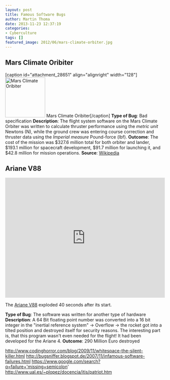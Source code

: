 ```yaml
---
layout: post
title: Famous Software Bugs
author: Martin Thoma
date: 2013-11-23 12:37:19
categories: 
- Cyberculture
tags: []
featured_image: 2012/06/mars-climate-orbiter.jpg
---
```

<h2>Mars Climate Oribiter</h2>
[caption id="attachment_28651" align="alignright" width="128"]<a href="http://martin-thoma.com/wp-content/uploads/2012/06/mars-climate-orbiter.jpg"><img class="size-full wp-image-28651 " title="Mars Climate Oribiter" src="http://martin-thoma.com/wp-content/uploads/2012/06/mars-climate-orbiter.jpg" alt="Mars Climate Oribiter" width="128" height="128" /></a> Mars Climate Oribiter[/caption]
<strong>Type of Bug</strong>: Bad specification
<strong>Description</strong>:  The flight system software on the Mars Climate Orbiter was written to calculate thruster performance using the <em>metric unit</em> Newtons (N), while the ground crew was entering course correction and thruster data using the <em>Imperial measure</em> Pound-force (lbf).
<strong>Outcome</strong>: The cost of the mission was $327.6 million total for both orbiter and lander, $193.1 million for spacecraft development, $91.7 million for launching it, and $42.8 million for mission operations.
<strong>Source</strong>: <a href="http://en.wikipedia.org/wiki/Mars_Climate_Orbiter">Wikipedia</a>

<h2>Ariane V88</h2>
<iframe width="512" height="384" src="http://www.youtube.com/embed/kYUrqdUyEpI" frameborder="0" allowfullscreen></iframe>

The <a href="http://de.wikipedia.org/wiki/Ariane_V88">Ariane V88</a> exploded 40 seconds after its start.

<strong>Type of Bug</strong>: The software was written for another type of hardware
<strong>Description</strong>: A 64 Bit floating point number was converted into a 16 bit integer in the "inertial reference system" → Overflow → the rocket got into a tilted position and destroyed itself for security reasons. The interesting part is, that this program wasn't even needed for the flight! It had been developed for the Ariane 4.
<strong>Outcome</strong>: 290 Million Euro destroyed



http://www.codinghorror.com/blog/2009/11/whitespace-the-silent-killer.html
http://bugsniffer.blogspot.de/2007/11/infamous-software-failures.html
https://www.google.com/search?q=failure+'missing+semicolon'
http://www.ual.es/~plopez/docencia/itis/patriot.htm